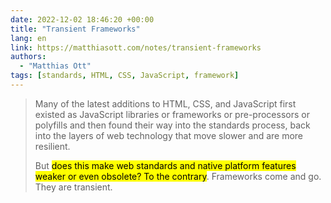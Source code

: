 ```yaml
---
date: 2022-12-02 18:46:20 +00:00
title: "Transient Frameworks"
lang: en
link: https://matthiasott.com/notes/transient-frameworks
authors:
  - "Matthias Ott"
tags: [standards, HTML, CSS, JavaScript, framework]
---
```


> Many of the latest additions to HTML, CSS, and JavaScript first existed as JavaScript libraries or frameworks or pre-processors or polyfills and then found their way into the standards process, back into the layers of web technology that move slower and are more resilient.
> 
> But <mark>does this make web standards and native platform features weaker or even obsolete? To the contrary</mark>. Frameworks come and go. They are transient.
